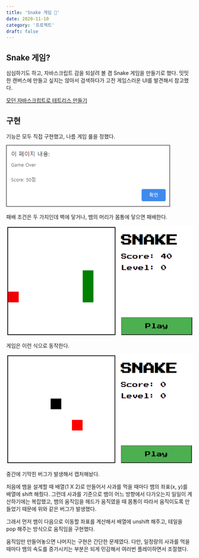 ```yaml
---
title: 'Snake 게임 🐍'
date: 2020-11-10
category: '프로젝트'
draft: false
---
```


## Snake 게임?

심심하기도 하고, 자바스크립트 감을 되살려 볼 겸 Snake 게임을 만들기로 했다. 밋밋한 캔버스에 만들고 싶지는 않아서 검색하다가 고전 게임스러운 UI를 발견해서 참고했다.

[모던 자바스크립트로 테트리스 만들기](https://ui.toast.com/weekly-pick/ko_20191216)

## 구현

기능은 모두 직접 구현했고, 나름 게임 룰을 정했다.

![snake-game-over](images/snake-game-over.png)

패배 조건은 두 가지인데 벽에 닿거나, 뱀의 머리가 몸통에 닿으면 패배한다.

![snake-game](images/snake-game.gif)

게임은 이런 식으로 동작한다.

![snake-game-error](images/snake-game-error.gif)

중간에 기막힌 버그가 발생해서 캡처해놨다.

처음에 뱀을 설계할 때 배열(1 X 2)로 만들어서 사과를 먹을 때마다 뱀의 좌표(x, y)를 배열에 shift 해줬다. 그런데 사과를 기준으로 뱀이 어느 방향에서 다가오는지 일일이 계산하기에는 복잡했고, 뱀의 움직임을 헤드가 움직였을 때 몸통이 따라서 움직이도록 만들었기 때문에 위와 같은 버그가 발생했다.

그래서 먼저 뱀이 다음으로 이동할 좌표를 계산해서 배열에 unshift 해주고, 테일을 pop 해주는 방식으로 움직임을 구현했다.

움직임만 만들어놓으면 나머지는 구현은 간단한 문제였다. 다만, 일정량의 사과를 먹을 때마다 뱀의 속도를 증가시키는 부분은 되게 민감해서 여러번 플레이하면서 조절했다.
